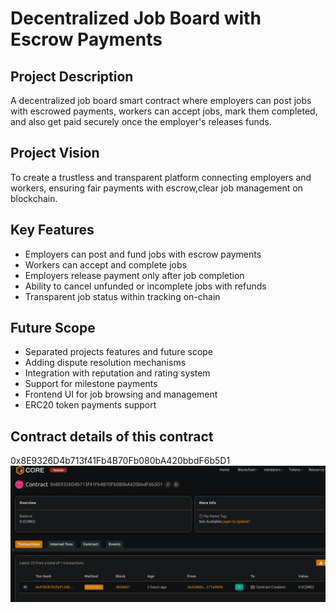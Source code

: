 # Decentralized Job Board with Escrow Payments

## Project Description
A decentralized job board smart contract where employers can post jobs with escrowed payments, workers can accept jobs, mark them completed, and also get paid securely once the employer's releases funds.

## Project Vision
To create a trustless and transparent platform connecting employers and workers, ensuring fair payments with escrow,clear job management on blockchain.

## Key Features
- Employers can post and fund jobs with escrow payments 
- Workers can accept and complete jobs
- Employers release payment only after job completion
- Ability to cancel unfunded or incomplete jobs with refunds
- Transparent job status within tracking on-chain

## Future Scope
- Separated projects features and future scope
- Adding dispute resolution mechanisms
- Integration with reputation and rating system
- Support for milestone payments
- Frontend UI for job browsing and management
- ERC20 token payments support

## Contract details of this contract 
0x8E9326D4b713f41Fb4B70Fb080bA420bbdF6b5D1
![alt text](image.png)
